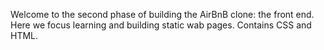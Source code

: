 Welcome to the second phase of building the AirBnB clone: the front end. Here we focus learning and building static wab pages. Contains CSS and HTML.
